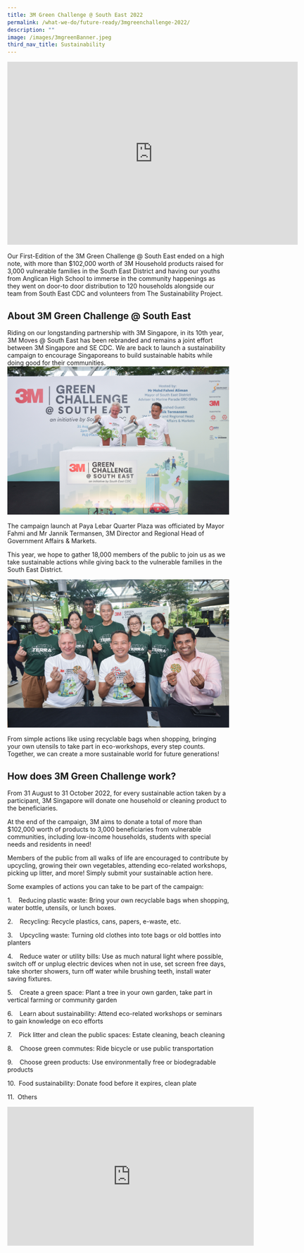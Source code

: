 ```yaml
---
title: 3M Green Challenge @ South East 2022
permalink: /what-we-do/future-ready/3mgreenchallenge-2022/
description: ""
image: /images/3mgreenBanner.jpeg
third_nav_title: Sustainability
---
```

<iframe width="660" height="415" src="https://www.youtube.com/embed/aYzxab-PPKU" title="YouTube video player" frameborder="0" allow="accelerometer; autoplay; clipboard-write; encrypted-media; gyroscope; picture-in-picture" allowfullscreen=""></iframe>

Our First-Edition of the 3M Green Challenge @ South East ended on a high note, with more than $102,000 worth of 3M Household products raised for 3,000 vulnerable families in the South East District and having our youths from Anglican High School to immerse in the community happenings as they went on door-to door distribution to 120 households alongside our team from South East CDC and volunteers from The Sustainability Project.


## About 3M Green Challenge @ South East

Riding on our longstanding partnership with 3M Singapore, in its 10th year, 3M Moves @ South East has been rebranded and remains a joint effort between 3M Singapore and SE CDC. We are back to launch a sustainability campaign to encourage Singaporeans to build sustainable habits while doing good for their communities.
![](/images/What%20We%20Do/Future%20Ready/DSC_8963.jpg)

The campaign launch at Paya Lebar Quarter Plaza was officiated by Mayor Fahmi and Mr Jannik Termansen, 3M Director and Regional Head of Government Affairs &amp; Markets.

This year, we hope to gather 18,000 members of the public to join us as we take sustainable actions while giving back to the vulnerable families in the South East District.

![](/images/What%20We%20Do/Future%20Ready/DSC_9303.jpg)

From simple actions like using recyclable bags when shopping, bringing your own utensils to take part in eco-workshops, every step counts. Together, we can create a more sustainable world for future generations!

## How does 3M Green Challenge work?

From 31 August to 31 October 2022, for every sustainable action taken by a participant, 3M Singapore will donate one household or cleaning product to the beneficiaries.

At the end of the campaign, 3M aims to donate a total of more than $102,000 worth of products to 3,000 beneficiaries from vulnerable communities, including low-income households, students with special needs and residents in need!

Members of the public from all walks of life are encouraged to contribute by upcycling, growing their own vegetables, attending eco-related workshops, picking up litter, and more! Simply submit your sustainable action here.

Some examples of actions you can take to be part of the campaign:

1.&nbsp;&nbsp;&nbsp; Reducing plastic waste: Bring your own recyclable bags when shopping, water bottle, utensils, or lunch boxes.

2.&nbsp;&nbsp;&nbsp; Recycling: Recycle plastics, cans, papers, e-waste, etc.

3.&nbsp;&nbsp;&nbsp; Upcycling waste: Turning old clothes into tote bags or old bottles into planters

4.&nbsp;&nbsp;&nbsp; Reduce water or utility bills: Use as much natural light where possible, switch off or unplug electric devices when not in use, set screen free days, take shorter showers, turn off water while brushing teeth, install water saving fixtures.

5.&nbsp;&nbsp;&nbsp; Create a green space: Plant a tree in your own garden, take part in vertical farming or community garden

6.&nbsp;&nbsp;&nbsp; Learn about sustainability: Attend eco-related workshops or seminars to gain knowledge on eco efforts

7.&nbsp;&nbsp;&nbsp; Pick litter and clean the public spaces: Estate cleaning, beach cleaning

8.&nbsp;&nbsp;&nbsp; Choose green commutes: Ride bicycle or use public transportation

9.&nbsp;&nbsp;&nbsp; Choose green products: Use environmentally free or biodegradable products

10.&nbsp; Food sustainability: Donate food before it expires, clean plate

11.&nbsp; Others

<div class="bp-youtube">
<iframe width="560" height="315" src="https://www.youtube.com/embed/Fpb5DNZdCUY" title="YouTube video player" frameborder="0" allow="accelerometer; autoplay; clipboard-write; encrypted-media; gyroscope; picture-in-picture" allowfullscreen=""></iframe>
</div>